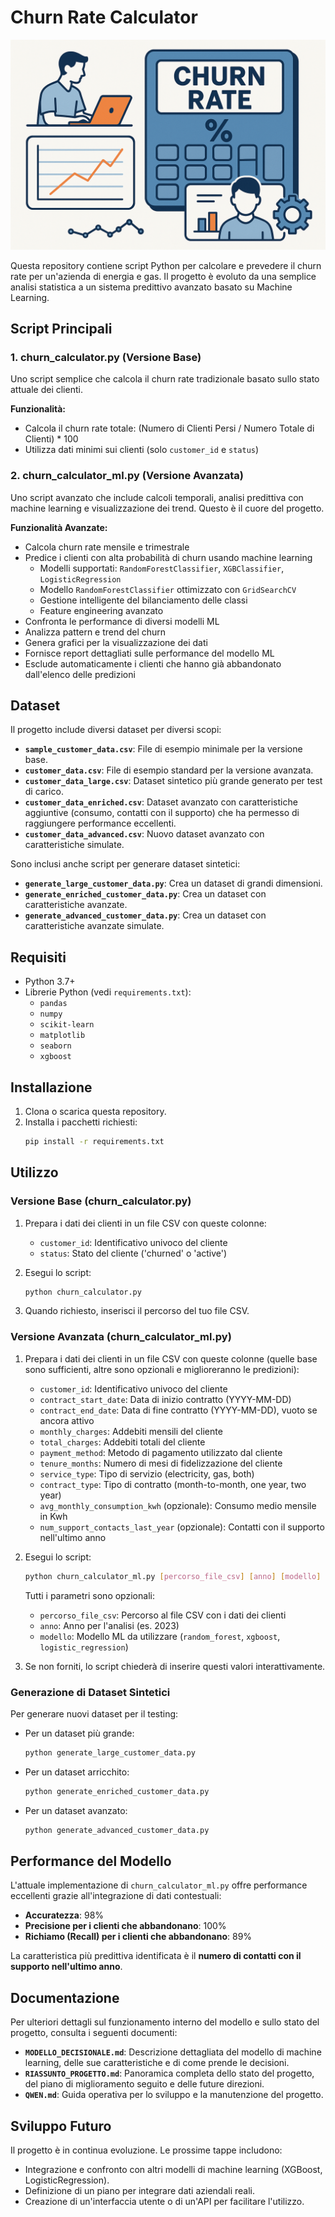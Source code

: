 # Churn Rate Calculator

![Calcolo del Tasso di Abbandono](assets/images/Calcolo_del_Tasso_di_Abbandono.png)

Questa repository contiene script Python per calcolare e prevedere il churn rate per un'azienda di energia e gas. Il progetto è evoluto da una semplice analisi statistica a un sistema predittivo avanzato basato su Machine Learning.

## Script Principali

### 1. churn_calculator.py (Versione Base)
Uno script semplice che calcola il churn rate tradizionale basato sullo stato attuale dei clienti.

**Funzionalità:**
- Calcola il churn rate totale: (Numero di Clienti Persi / Numero Totale di Clienti) * 100
- Utilizza dati minimi sui clienti (solo `customer_id` e `status`)

### 2. churn_calculator_ml.py (Versione Avanzata)
Uno script avanzato che include calcoli temporali, analisi predittiva con machine learning e visualizzazione dei trend. Questo è il cuore del progetto.

**Funzionalità Avanzate:**
- Calcola churn rate mensile e trimestrale
- Predice i clienti con alta probabilità di churn usando machine learning
  - Modelli supportati: `RandomForestClassifier`, `XGBClassifier`, `LogisticRegression`
  - Modello `RandomForestClassifier` ottimizzato con `GridSearchCV`
  - Gestione intelligente del bilanciamento delle classi
  - Feature engineering avanzato
- Confronta le performance di diversi modelli ML
- Analizza pattern e trend del churn
- Genera grafici per la visualizzazione dei dati
- Fornisce report dettagliati sulle performance del modello ML
- Esclude automaticamente i clienti che hanno già abbandonato dall'elenco delle predizioni

## Dataset

Il progetto include diversi dataset per diversi scopi:

- **`sample_customer_data.csv`**: File di esempio minimale per la versione base.
- **`customer_data.csv`**: File di esempio standard per la versione avanzata.
- **`customer_data_large.csv`**: Dataset sintetico più grande generato per test di carico.
- **`customer_data_enriched.csv`**: Dataset avanzato con caratteristiche aggiuntive (consumo, contatti con il supporto) che ha permesso di raggiungere performance eccellenti.
- **`customer_data_advanced.csv`**: Nuovo dataset avanzato con caratteristiche simulate.

Sono inclusi anche script per generare dataset sintetici:
- **`generate_large_customer_data.py`**: Crea un dataset di grandi dimensioni.
- **`generate_enriched_customer_data.py`**: Crea un dataset con caratteristiche avanzate.
- **`generate_advanced_customer_data.py`**: Crea un dataset con caratteristiche avanzate simulate.

## Requisiti

- Python 3.7+
- Librerie Python (vedi `requirements.txt`):
  - `pandas`
  - `numpy`
  - `scikit-learn`
  - `matplotlib`
  - `seaborn`
  - `xgboost`

## Installazione

1. Clona o scarica questa repository.
2. Installa i pacchetti richiesti:
   ```bash
   pip install -r requirements.txt
   ```

## Utilizzo

### Versione Base (churn_calculator.py)

1. Prepara i dati dei clienti in un file CSV con queste colonne:
   - `customer_id`: Identificativo univoco del cliente
   - `status`: Stato del cliente ('churned' o 'active')

2. Esegui lo script:
   ```bash
   python churn_calculator.py
   ```

3. Quando richiesto, inserisci il percorso del tuo file CSV.

### Versione Avanzata (churn_calculator_ml.py)

1. Prepara i dati dei clienti in un file CSV con queste colonne (quelle base sono sufficienti, altre sono opzionali e miglioreranno le predizioni):
   - `customer_id`: Identificativo univoco del cliente
   - `contract_start_date`: Data di inizio contratto (YYYY-MM-DD)
   - `contract_end_date`: Data di fine contratto (YYYY-MM-DD), vuoto se ancora attivo
   - `monthly_charges`: Addebiti mensili del cliente
   - `total_charges`: Addebiti totali del cliente
   - `payment_method`: Metodo di pagamento utilizzato dal cliente
   - `tenure_months`: Numero di mesi di fidelizzazione del cliente
   - `service_type`: Tipo di servizio (electricity, gas, both)
   - `contract_type`: Tipo di contratto (month-to-month, one year, two year)
   - `avg_monthly_consumption_kwh` (opzionale): Consumo medio mensile in Kwh
   - `num_support_contacts_last_year` (opzionale): Contatti con il supporto nell'ultimo anno

2. Esegui lo script:
   ```bash
   python churn_calculator_ml.py [percorso_file_csv] [anno] [modello]
   ```
   
   Tutti i parametri sono opzionali:
   - `percorso_file_csv`: Percorso al file CSV con i dati dei clienti
   - `anno`: Anno per l'analisi (es. 2023)
   - `modello`: Modello ML da utilizzare (`random_forest`, `xgboost`, `logistic_regression`)

3. Se non forniti, lo script chiederà di inserire questi valori interattivamente.

### Generazione di Dataset Sintetici

Per generare nuovi dataset per il testing:

- Per un dataset più grande:
  ```bash
  python generate_large_customer_data.py
  ```
- Per un dataset arricchito:
  ```bash
  python generate_enriched_customer_data.py
  ```
- Per un dataset avanzato:
  ```bash
  python generate_advanced_customer_data.py
  ```

## Performance del Modello

L'attuale implementazione di `churn_calculator_ml.py` offre performance eccellenti grazie all'integrazione di dati contestuali:

- **Accuratezza**: 98%
- **Precisione per i clienti che abbandonano**: 100%
- **Richiamo (Recall) per i clienti che abbandonano**: 89%

La caratteristica più predittiva identificata è il **numero di contatti con il supporto nell'ultimo anno**.

## Documentazione

Per ulteriori dettagli sul funzionamento interno del modello e sullo stato del progetto, consulta i seguenti documenti:

- **`MODELLO_DECISIONALE.md`**: Descrizione dettagliata del modello di machine learning, delle sue caratteristiche e di come prende le decisioni.
- **`RIASSUNTO_PROGETTO.md`**: Panoramica completa dello stato del progetto, del piano di miglioramento seguito e delle future direzioni.
- **`QWEN.md`**: Guida operativa per lo sviluppo e la manutenzione del progetto.

## Sviluppo Futuro

Il progetto è in continua evoluzione. Le prossime tappe includono:
- Integrazione e confronto con altri modelli di machine learning (XGBoost, LogisticRegression).
- Definizione di un piano per integrare dati aziendali reali.
- Creazione di un'interfaccia utente o di un'API per facilitare l'utilizzo.